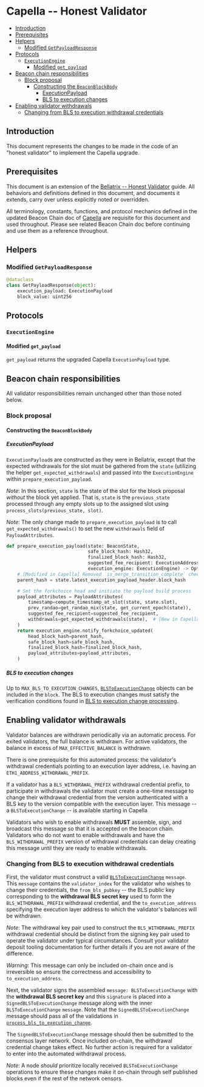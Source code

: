 # Capella -- Honest Validator

<!-- mdformat-toc start --slug=github --no-anchors --maxlevel=6 --minlevel=2 -->

- [Introduction](#introduction)
- [Prerequisites](#prerequisites)
- [Helpers](#helpers)
  - [Modified `GetPayloadResponse`](#modified-getpayloadresponse)
- [Protocols](#protocols)
  - [`ExecutionEngine`](#executionengine)
    - [Modified `get_payload`](#modified-get_payload)
- [Beacon chain responsibilities](#beacon-chain-responsibilities)
  - [Block proposal](#block-proposal)
    - [Constructing the `BeaconBlockBody`](#constructing-the-beaconblockbody)
      - [ExecutionPayload](#executionpayload)
      - [BLS to execution changes](#bls-to-execution-changes)
- [Enabling validator withdrawals](#enabling-validator-withdrawals)
  - [Changing from BLS to execution withdrawal credentials](#changing-from-bls-to-execution-withdrawal-credentials)

<!-- mdformat-toc end -->

## Introduction

This document represents the changes to be made in the code of an "honest
validator" to implement the Capella upgrade.

## Prerequisites

This document is an extension of the
[Bellatrix -- Honest Validator](../bellatrix/validator.md) guide. All behaviors
and definitions defined in this document, and documents it extends, carry over
unless explicitly noted or overridden.

All terminology, constants, functions, and protocol mechanics defined in the
updated Beacon Chain doc of [Capella](./beacon-chain.md) are requisite for this
document and used throughout. Please see related Beacon Chain doc before
continuing and use them as a reference throughout.

## Helpers

### Modified `GetPayloadResponse`

```python
@dataclass
class GetPayloadResponse(object):
    execution_payload: ExecutionPayload
    block_value: uint256
```

## Protocols

### `ExecutionEngine`

#### Modified `get_payload`

`get_payload` returns the upgraded Capella `ExecutionPayload` type.

## Beacon chain responsibilities

All validator responsibilities remain unchanged other than those noted below.

### Block proposal

#### Constructing the `BeaconBlockBody`

##### ExecutionPayload

`ExecutionPayload`s are constructed as they were in Bellatrix, except that the
expected withdrawals for the slot must be gathered from the `state` (utilizing
the helper `get_expected_withdrawals`) and passed into the `ExecutionEngine`
within `prepare_execution_payload`.

*Note*: In this section, `state` is the state of the slot for the block proposal
_without_ the block yet applied. That is, `state` is the `previous_state`
processed through any empty slots up to the assigned slot using
`process_slots(previous_state, slot)`.

*Note*: The only change made to `prepare_execution_payload` is to call
`get_expected_withdrawals()` to set the new `withdrawals` field of
`PayloadAttributes`.

```python
def prepare_execution_payload(state: BeaconState,
                              safe_block_hash: Hash32,
                              finalized_block_hash: Hash32,
                              suggested_fee_recipient: ExecutionAddress,
                              execution_engine: ExecutionEngine) -> Optional[PayloadId]:
    # [Modified in Capella] Removed `is_merge_transition_complete` check in Capella
    parent_hash = state.latest_execution_payload_header.block_hash

    # Set the forkchoice head and initiate the payload build process
    payload_attributes = PayloadAttributes(
        timestamp=compute_timestamp_at_slot(state, state.slot),
        prev_randao=get_randao_mix(state, get_current_epoch(state)),
        suggested_fee_recipient=suggested_fee_recipient,
        withdrawals=get_expected_withdrawals(state),  # [New in Capella]
    )
    return execution_engine.notify_forkchoice_updated(
        head_block_hash=parent_hash,
        safe_block_hash=safe_block_hash,
        finalized_block_hash=finalized_block_hash,
        payload_attributes=payload_attributes,
    )
```

##### BLS to execution changes

Up to `MAX_BLS_TO_EXECUTION_CHANGES`,
[`BLSToExecutionChange`](./beacon-chain.md#blstoexecutionchange) objects can be
included in the `block`. The BLS to execution changes must satisfy the
verification conditions found in
[BLS to execution change processing](./beacon-chain.md#new-process_bls_to_execution_change).

## Enabling validator withdrawals

Validator balances are withdrawn periodically via an automatic process. For
exited validators, the full balance is withdrawn. For active validators, the
balance in excess of `MAX_EFFECTIVE_BALANCE` is withdrawn.

There is one prerequisite for this automated process: the validator's withdrawal
credentials pointing to an execution layer address, i.e. having an
`ETH1_ADDRESS_WITHDRAWAL_PREFIX`.

If a validator has a `BLS_WITHDRAWAL_PREFIX` withdrawal credential prefix, to
participate in withdrawals the validator must create a one-time message to
change their withdrawal credential from the version authenticated with a BLS key
to the version compatible with the execution layer. This message -- a
`BLSToExecutionChange` -- is available starting in Capella

Validators who wish to enable withdrawals **MUST** assemble, sign, and broadcast
this message so that it is accepted on the beacon chain. Validators who do not
want to enable withdrawals and have the `BLS_WITHDRAWAL_PREFIX` version of
withdrawal credentials can delay creating this message until they are ready to
enable withdrawals.

### Changing from BLS to execution withdrawal credentials

First, the validator must construct a valid
[`BLSToExecutionChange`](./beacon-chain.md#blstoexecutionchange) `message`. This
`message` contains the `validator_index` for the validator who wishes to change
their credentials, the `from_bls_pubkey` -- the BLS public key corresponding to
the **withdrawal BLS secret key** used to form the `BLS_WITHDRAWAL_PREFIX`
withdrawal credential, and the `to_execution_address` specifying the execution
layer address to which the validator's balances will be withdrawn.

*Note*: The withdrawal key pair used to construct the `BLS_WITHDRAWAL_PREFIX`
withdrawal credential should be distinct from the signing key pair used to
operate the validator under typical circumstances. Consult your validator
deposit tooling documentation for further details if you are not aware of the
difference.

*Warning*: This message can only be included on-chain once and is irreversible
so ensure the correctness and accessibility to `to_execution_address`.

Next, the validator signs the assembled `message: BLSToExecutionChange` with the
**withdrawal BLS secret key** and this `signature` is placed into a
`SignedBLSToExecutionChange` message along with the inner `BLSToExecutionChange`
`message`. Note that the `SignedBLSToExecutionChange` message should pass all of
the validations in
[`process_bls_to_execution_change`](./beacon-chain.md#new-process_bls_to_execution_change).

The `SignedBLSToExecutionChange` message should then be submitted to the
consensus layer network. Once included on-chain, the withdrawal credential
change takes effect. No further action is required for a validator to enter into
the automated withdrawal process.

*Note*: A node *should* prioritize locally received `BLSToExecutionChange`
operations to ensure these changes make it on-chain through self published
blocks even if the rest of the network censors.
